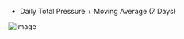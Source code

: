 - Daily Total Pressure + Moving Average (7 Days)

![image](https://github.com/alvin21mfmlai/ResearchCodes/assets/70025024/e9442695-2a5c-45c7-9f24-0e10c1ee5eed)
